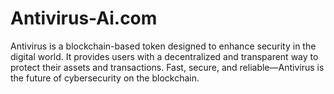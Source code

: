 # Antivirus-Ai.com
Antivirus is a blockchain-based token designed to enhance security in the digital world. It provides users with a decentralized and transparent way to protect their assets and transactions. Fast, secure, and reliable—Antivirus is the future of cybersecurity on the blockchain.
